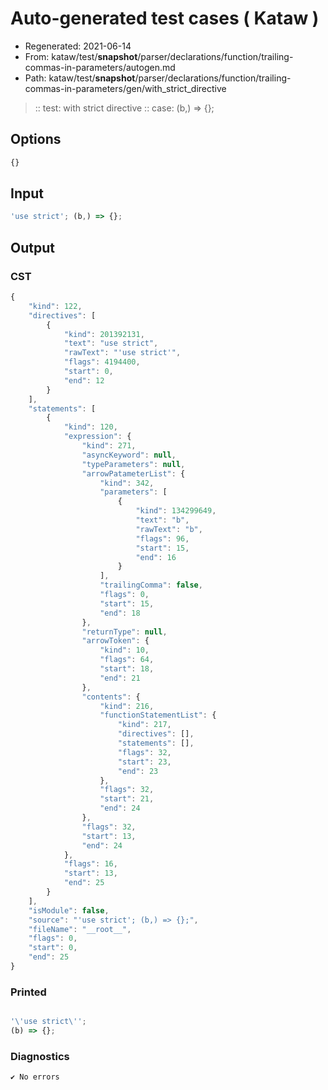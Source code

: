 # Auto-generated test cases ( Kataw )
- Regenerated: 2021-06-14
- From: kataw/test/__snapshot__/parser/declarations/function/trailing-commas-in-parameters/autogen.md
- Path: kataw/test/__snapshot__/parser/declarations/function/trailing-commas-in-parameters/gen/with_strict_directive
> :: test: with strict directive
> :: case: (b,) => {};
## Options

`````js
{}
`````
## Input

`````js
'use strict'; (b,) => {};
`````
## Output

### CST

```javascript
{
    "kind": 122,
    "directives": [
        {
            "kind": 201392131,
            "text": "use strict",
            "rawText": "'use strict'",
            "flags": 4194400,
            "start": 0,
            "end": 12
        }
    ],
    "statements": [
        {
            "kind": 120,
            "expression": {
                "kind": 271,
                "asyncKeyword": null,
                "typeParameters": null,
                "arrowPatameterList": {
                    "kind": 342,
                    "parameters": [
                        {
                            "kind": 134299649,
                            "text": "b",
                            "rawText": "b",
                            "flags": 96,
                            "start": 15,
                            "end": 16
                        }
                    ],
                    "trailingComma": false,
                    "flags": 0,
                    "start": 15,
                    "end": 18
                },
                "returnType": null,
                "arrowToken": {
                    "kind": 10,
                    "flags": 64,
                    "start": 18,
                    "end": 21
                },
                "contents": {
                    "kind": 216,
                    "functionStatementList": {
                        "kind": 217,
                        "directives": [],
                        "statements": [],
                        "flags": 32,
                        "start": 23,
                        "end": 23
                    },
                    "flags": 32,
                    "start": 21,
                    "end": 24
                },
                "flags": 32,
                "start": 13,
                "end": 24
            },
            "flags": 16,
            "start": 13,
            "end": 25
        }
    ],
    "isModule": false,
    "source": "'use strict'; (b,) => {};",
    "fileName": "__root__",
    "flags": 0,
    "start": 0,
    "end": 25
}
```

### Printed

```javascript

'\'use strict\'';
(b) => {};

```

### Diagnostics

```javascript
✔ No errors
```

